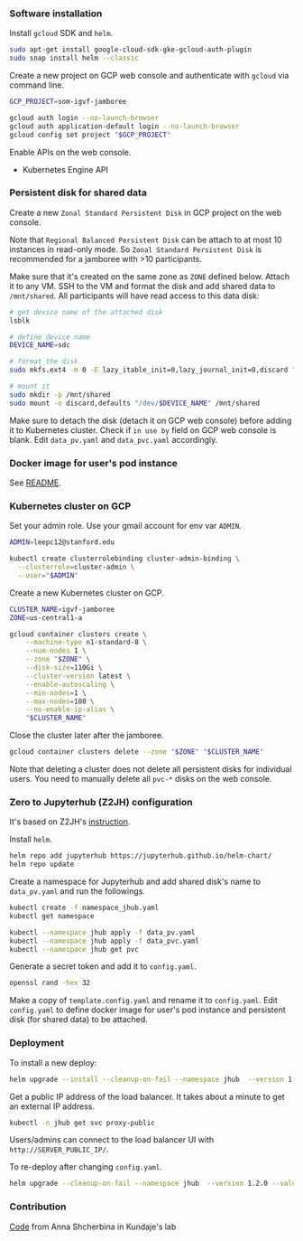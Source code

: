 ### Software installation

Install `gcloud` SDK and `helm`.
```bash
sudo apt-get install google-cloud-sdk-gke-gcloud-auth-plugin
sudo snap install helm --classic
```

Create a new project on GCP web console and authenticate with `gcloud` via command line.
```bash
GCP_PROJECT=som-igvf-jamboree

gcloud auth login --no-launch-browser
gcloud auth application-default login --no-launch-browser
gcloud config set project "$GCP_PROJECT"
```

Enable APIs on the web console.
- Kubernetes Engine API


### Persistent disk for shared data

Create a new `Zonal Standard Persistent Disk` in GCP project on the web console.

Note that `Regional Balanced Persistent Disk` can be attach to at most 10 instances in read-only mode. So `Zonal Standard Persistent Disk` is recommended for a jamboree with >10 participants.

Make sure that it's created on the same zone as `ZONE` defined below. Attach it to any VM. SSH to the VM and format the disk and add shared data to `/mnt/shared`. All participants will have read access to this data disk:
```bash
# get device name of the attached disk
lsblk

# define device name
DEVICE_NAME=sdc

# format the disk
sudo mkfs.ext4 -m 0 -E lazy_itable_init=0,lazy_journal_init=0,discard "/dev/$DEVICE_NAME"

# mount it
sudo mkdir -p /mnt/shared
sudo mount -o discard,defaults "/dev/$DEVICE_NAME" /mnt/shared
```

Make sure to detach the disk (detach it on GCP web console) before adding it to Kubernetes cluster. Check if `in use by` field on GCP web console is blank. Edit `data_pv.yaml` and `data_pvc.yaml` accordingly.


### Docker image for user's pod instance

See [README](docker/README.md).


### Kubernetes cluster on GCP

Set your admin role. Use your gmail account for env var `ADMIN`.
```bash
ADMIN=leepc12@stanford.edu

kubectl create clusterrolebinding cluster-admin-binding \
  --clusterrole=cluster-admin \
  --user="$ADMIN"
```

Create a new Kubernetes cluster on GCP.
```bash
CLUSTER_NAME=igvf-jamboree
ZONE=us-central1-a

gcloud container clusters create \
	--machine-type n1-standard-8 \
	--num-nodes 1 \
	--zone "$ZONE" \
	--disk-size=110Gi \
	--cluster-version latest \
	--enable-autoscaling \
	--min-nodes=1 \
	--max-nodes=100 \
	--no-enable-ip-alias \
	"$CLUSTER_NAME"
```

Close the cluster later after the jamboree.
```bash
gcloud container clusters delete --zone "$ZONE" "$CLUSTER_NAME"
```

Note that deleting a cluster does not delete all persistent disks for individual users. You need to manually delete all  `pvc-*` disks on the web console.


### Zero to Jupyterhub (Z2JH) configuration

It's based on Z2JH's [instruction](https://zero-to-jupyterhub.readthedocs.io/en/stable/index.html).

Install `helm`.
```bash
helm repo add jupyterhub https://jupyterhub.github.io/helm-chart/
helm repo update
````

Create a namespace for Jupyterhub and add shared disk's name to `data_pv.yaml` and run the followings.
```bash
kubectl create -f namespace_jhub.yaml
kubectl get namespace

kubectl --namespace jhub apply -f data_pv.yaml
kubectl --namespace jhub apply -f data_pvc.yaml
kubectl --namespace jhub get pvc
```

Generate a secret token and add it to `config.yaml`.
```bash
openssl rand -hex 32
```

Make a copy of `template.config.yaml` and rename it to `config.yaml`. Edit `config.yaml` to define docker image for user's pod instance and persistent disk (for shared data) to be attached.


### Deployment

To install a new deploy:
```bash
helm upgrade --install --cleanup-on-fail --namespace jhub  --version 1.2.0 --values config.yaml --set global.safeToShowValues=true jhub jupyterhub/jupyterhub --timeout 30m
```

Get a public IP address of the load balancer. It takes about a minute to get an external IP address.
```bash
kubectl -n jhub get svc proxy-public
```

Users/admins can connect to the load balancer UI with `http://SERVER_PUBLIC_IP/`.

To re-deploy after changing `config.yaml`.
```bash
helm upgrade --cleanup-on-fail --namespace jhub  --version 1.2.0 --values config.yaml --set global.safeToShowValues=true jhub jupyterhub/jupyterhub --timeout 30m
````

### Contribution

[Code](https://github.com/kundajelab/jamboree-toolkit) from Anna Shcherbina in Kundaje's lab

